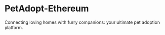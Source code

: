 # PetAdopt-Ethereum
Connecting loving homes with furry companions: your ultimate pet adoption platform.
